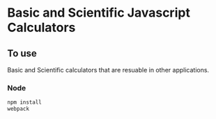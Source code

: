 # Basic and Scientific Javascript Calculators

## To use

Basic and Scientific calculators that are resuable in other applications.   

### Node

```sh
npm install
webpack
```